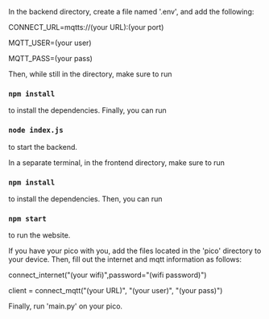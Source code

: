 In the backend directory, create a file named '.env', and add the following:

CONNECT_URL=mqtts://(your URL):(your port)

MQTT_USER=(your user)

MQTT_PASS=(your pass)

Then, while still in the directory, make sure to run 
### `npm install`
to install the dependencies.
Finally, you can run 
### `node index.js`
to start the backend.

In a separate terminal, in the frontend directory, make sure to run 
### `npm install`
to install the dependencies.
Then, you can run
### `npm start`
to run the website.

If you have your pico with you, add the files located in the 'pico' directory to your device.
Then, fill out the internet and mqtt information as follows:

connect_internet("(your wifi)",password="(wifi password)")

client = connect_mqtt("(your URL)", "(your user)", "(your pass)")
        
Finally, run 'main.py' on your pico.
